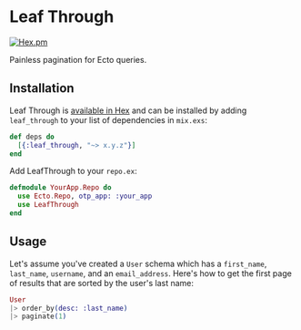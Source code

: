 # Leaf Through

[![Hex.pm](https://img.shields.io/hexpm/v/leaf_through.svg)](https://hex.pm/packages/leaf_through)

Painless pagination for Ecto queries.

## Installation

Leaf Through is [available in Hex](https://hex.pm/packages/leaf_through) and can be installed
by adding `leaf_through` to your list of dependencies in `mix.exs`:

```elixir
def deps do
  [{:leaf_through, "~> x.y.z"}]
end
```

Add LeafThrough to your `repo.ex`:
```elixir
defmodule YourApp.Repo do
  use Ecto.Repo, otp_app: :your_app
  use LeafThrough
end
```

## Usage

Let's assume you've created a `User` schema which has a `first_name`, `last_name`, `username`, and an `email_address`.  Here's how to get the first page of results that are sorted by the user's last name:
```elixir
User
|> order_by(desc: :last_name)
|> paginate(1)
```
